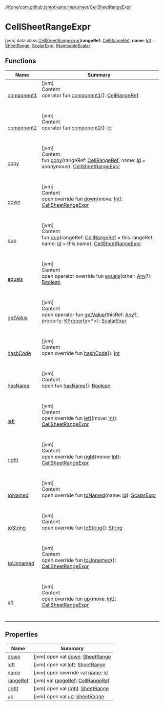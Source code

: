 //[Kane](../../index.md)/[com.github.jomof.kane.impl.sheet](../index.md)/[CellSheetRangeExpr](index.md)



# CellSheetRangeExpr  
 [jvm] data class [CellSheetRangeExpr](index.md)(**rangeRef**: [CellRangeRef](../../com.github.jomof.kane.impl/-cell-range-ref/index.md), **name**: [Id](../../com.github.jomof.kane.impl/index.md#%5Bcom.github.jomof.kane.impl%2FId%2F%2F%2FPointingToDeclaration%2F%5D%2FClasslikes%2F-1776797766)) : [SheetRange](../-sheet-range/index.md), [ScalarExpr](../../com.github.jomof.kane/-scalar-expr/index.md), [INameableScalar](../../com.github.jomof.kane/-i-nameable-scalar/index.md)   


## Functions  
  
|  Name|  Summary| 
|---|---|
| <a name="com.github.jomof.kane.impl.sheet/CellSheetRangeExpr/component1/#/PointingToDeclaration/"></a>[component1](component1.md)| <a name="com.github.jomof.kane.impl.sheet/CellSheetRangeExpr/component1/#/PointingToDeclaration/"></a>[jvm]  <br>Content  <br>operator fun [component1](component1.md)(): [CellRangeRef](../../com.github.jomof.kane.impl/-cell-range-ref/index.md)  <br><br><br>
| <a name="com.github.jomof.kane.impl.sheet/CellSheetRangeExpr/component2/#/PointingToDeclaration/"></a>[component2](component2.md)| <a name="com.github.jomof.kane.impl.sheet/CellSheetRangeExpr/component2/#/PointingToDeclaration/"></a>[jvm]  <br>Content  <br>operator fun [component2](component2.md)(): [Id](../../com.github.jomof.kane.impl/index.md#%5Bcom.github.jomof.kane.impl%2FId%2F%2F%2FPointingToDeclaration%2F%5D%2FClasslikes%2F-1776797766)  <br><br><br>
| <a name="com.github.jomof.kane.impl.sheet/CellSheetRangeExpr/copy/#com.github.jomof.kane.impl.CellRangeRef#kotlin.Any/PointingToDeclaration/"></a>[copy](copy.md)| <a name="com.github.jomof.kane.impl.sheet/CellSheetRangeExpr/copy/#com.github.jomof.kane.impl.CellRangeRef#kotlin.Any/PointingToDeclaration/"></a>[jvm]  <br>Content  <br>fun [copy](copy.md)(rangeRef: [CellRangeRef](../../com.github.jomof.kane.impl/-cell-range-ref/index.md), name: [Id](../../com.github.jomof.kane.impl/index.md#%5Bcom.github.jomof.kane.impl%2FId%2F%2F%2FPointingToDeclaration%2F%5D%2FClasslikes%2F-1776797766) = anonymous): [CellSheetRangeExpr](index.md)  <br><br><br>
| <a name="com.github.jomof.kane.impl.sheet/CellSheetRangeExpr/down/#kotlin.Int/PointingToDeclaration/"></a>[down](down.md)| <a name="com.github.jomof.kane.impl.sheet/CellSheetRangeExpr/down/#kotlin.Int/PointingToDeclaration/"></a>[jvm]  <br>Content  <br>open override fun [down](down.md)(move: [Int](https://kotlinlang.org/api/latest/jvm/stdlib/kotlin/-int/index.html)): [CellSheetRangeExpr](index.md)  <br><br><br>
| <a name="com.github.jomof.kane.impl.sheet/CellSheetRangeExpr/dup/#com.github.jomof.kane.impl.CellRangeRef#kotlin.Any/PointingToDeclaration/"></a>[dup](dup.md)| <a name="com.github.jomof.kane.impl.sheet/CellSheetRangeExpr/dup/#com.github.jomof.kane.impl.CellRangeRef#kotlin.Any/PointingToDeclaration/"></a>[jvm]  <br>Content  <br>fun [dup](dup.md)(rangeRef: [CellRangeRef](../../com.github.jomof.kane.impl/-cell-range-ref/index.md) = this.rangeRef, name: [Id](../../com.github.jomof.kane.impl/index.md#%5Bcom.github.jomof.kane.impl%2FId%2F%2F%2FPointingToDeclaration%2F%5D%2FClasslikes%2F-1776797766) = this.name): [CellSheetRangeExpr](index.md)  <br><br><br>
| <a name="kotlin/Any/equals/#kotlin.Any?/PointingToDeclaration/"></a>[equals](../../com.github.jomof.kane.impl.visitor/-difference-visitor/index.md#%5Bkotlin%2FAny%2Fequals%2F%23kotlin.Any%3F%2FPointingToDeclaration%2F%5D%2FFunctions%2F-1776797766)| <a name="kotlin/Any/equals/#kotlin.Any?/PointingToDeclaration/"></a>[jvm]  <br>Content  <br>open operator override fun [equals](../../com.github.jomof.kane.impl.visitor/-difference-visitor/index.md#%5Bkotlin%2FAny%2Fequals%2F%23kotlin.Any%3F%2FPointingToDeclaration%2F%5D%2FFunctions%2F-1776797766)(other: [Any](https://kotlinlang.org/api/latest/jvm/stdlib/kotlin/-any/index.html)?): [Boolean](https://kotlinlang.org/api/latest/jvm/stdlib/kotlin/-boolean/index.html)  <br><br><br>
| <a name="com.github.jomof.kane/ScalarExpr/getValue/#kotlin.Any?#kotlin.reflect.KProperty[*]/PointingToDeclaration/"></a>[getValue](../../com.github.jomof.kane/-scalar-expr/get-value.md)| <a name="com.github.jomof.kane/ScalarExpr/getValue/#kotlin.Any?#kotlin.reflect.KProperty[*]/PointingToDeclaration/"></a>[jvm]  <br>Content  <br>open operator fun [getValue](../../com.github.jomof.kane/-scalar-expr/get-value.md)(thisRef: [Any](https://kotlinlang.org/api/latest/jvm/stdlib/kotlin/-any/index.html)?, property: [KProperty](https://kotlinlang.org/api/latest/jvm/stdlib/kotlin.reflect/-k-property/index.html)<*>): [ScalarExpr](../../com.github.jomof.kane/-scalar-expr/index.md)  <br><br><br>
| <a name="kotlin/Any/hashCode/#/PointingToDeclaration/"></a>[hashCode](../../com.github.jomof.kane.impl.visitor/-difference-visitor/index.md#%5Bkotlin%2FAny%2FhashCode%2F%23%2FPointingToDeclaration%2F%5D%2FFunctions%2F-1776797766)| <a name="kotlin/Any/hashCode/#/PointingToDeclaration/"></a>[jvm]  <br>Content  <br>open override fun [hashCode](../../com.github.jomof.kane.impl.visitor/-difference-visitor/index.md#%5Bkotlin%2FAny%2FhashCode%2F%23%2FPointingToDeclaration%2F%5D%2FFunctions%2F-1776797766)(): [Int](https://kotlinlang.org/api/latest/jvm/stdlib/kotlin/-int/index.html)  <br><br><br>
| <a name="com.github.jomof.kane/INameable/hasName/#/PointingToDeclaration/"></a>[hasName](../../com.github.jomof.kane/-i-nameable/has-name.md)| <a name="com.github.jomof.kane/INameable/hasName/#/PointingToDeclaration/"></a>[jvm]  <br>Content  <br>open fun [hasName](../../com.github.jomof.kane/-i-nameable/has-name.md)(): [Boolean](https://kotlinlang.org/api/latest/jvm/stdlib/kotlin/-boolean/index.html)  <br><br><br>
| <a name="com.github.jomof.kane.impl.sheet/CellSheetRangeExpr/left/#kotlin.Int/PointingToDeclaration/"></a>[left](left.md)| <a name="com.github.jomof.kane.impl.sheet/CellSheetRangeExpr/left/#kotlin.Int/PointingToDeclaration/"></a>[jvm]  <br>Content  <br>open override fun [left](left.md)(move: [Int](https://kotlinlang.org/api/latest/jvm/stdlib/kotlin/-int/index.html)): [CellSheetRangeExpr](index.md)  <br><br><br>
| <a name="com.github.jomof.kane.impl.sheet/CellSheetRangeExpr/right/#kotlin.Int/PointingToDeclaration/"></a>[right](right.md)| <a name="com.github.jomof.kane.impl.sheet/CellSheetRangeExpr/right/#kotlin.Int/PointingToDeclaration/"></a>[jvm]  <br>Content  <br>open override fun [right](right.md)(move: [Int](https://kotlinlang.org/api/latest/jvm/stdlib/kotlin/-int/index.html)): [CellSheetRangeExpr](index.md)  <br><br><br>
| <a name="com.github.jomof.kane.impl.sheet/CellSheetRangeExpr/toNamed/#kotlin.Any/PointingToDeclaration/"></a>[toNamed](to-named.md)| <a name="com.github.jomof.kane.impl.sheet/CellSheetRangeExpr/toNamed/#kotlin.Any/PointingToDeclaration/"></a>[jvm]  <br>Content  <br>open override fun [toNamed](to-named.md)(name: [Id](../../com.github.jomof.kane.impl/index.md#%5Bcom.github.jomof.kane.impl%2FId%2F%2F%2FPointingToDeclaration%2F%5D%2FClasslikes%2F-1776797766)): [ScalarExpr](../../com.github.jomof.kane/-scalar-expr/index.md)  <br><br><br>
| <a name="com.github.jomof.kane.impl.sheet/CellSheetRangeExpr/toString/#/PointingToDeclaration/"></a>[toString](to-string.md)| <a name="com.github.jomof.kane.impl.sheet/CellSheetRangeExpr/toString/#/PointingToDeclaration/"></a>[jvm]  <br>Content  <br>open override fun [toString](to-string.md)(): [String](https://kotlinlang.org/api/latest/jvm/stdlib/kotlin/-string/index.html)  <br><br><br>
| <a name="com.github.jomof.kane.impl.sheet/CellSheetRangeExpr/toUnnamed/#/PointingToDeclaration/"></a>[toUnnamed](to-unnamed.md)| <a name="com.github.jomof.kane.impl.sheet/CellSheetRangeExpr/toUnnamed/#/PointingToDeclaration/"></a>[jvm]  <br>Content  <br>open override fun [toUnnamed](to-unnamed.md)(): [CellSheetRangeExpr](index.md)  <br><br><br>
| <a name="com.github.jomof.kane.impl.sheet/CellSheetRangeExpr/up/#kotlin.Int/PointingToDeclaration/"></a>[up](up.md)| <a name="com.github.jomof.kane.impl.sheet/CellSheetRangeExpr/up/#kotlin.Int/PointingToDeclaration/"></a>[jvm]  <br>Content  <br>open override fun [up](up.md)(move: [Int](https://kotlinlang.org/api/latest/jvm/stdlib/kotlin/-int/index.html)): [CellSheetRangeExpr](index.md)  <br><br><br>


## Properties  
  
|  Name|  Summary| 
|---|---|
| <a name="com.github.jomof.kane.impl.sheet/CellSheetRangeExpr/down/#/PointingToDeclaration/"></a>[down](index.md#%5Bcom.github.jomof.kane.impl.sheet%2FCellSheetRangeExpr%2Fdown%2F%23%2FPointingToDeclaration%2F%5D%2FProperties%2F-1776797766)| <a name="com.github.jomof.kane.impl.sheet/CellSheetRangeExpr/down/#/PointingToDeclaration/"></a> [jvm] open val [down](index.md#%5Bcom.github.jomof.kane.impl.sheet%2FCellSheetRangeExpr%2Fdown%2F%23%2FPointingToDeclaration%2F%5D%2FProperties%2F-1776797766): [SheetRange](../-sheet-range/index.md)   <br>
| <a name="com.github.jomof.kane.impl.sheet/CellSheetRangeExpr/left/#/PointingToDeclaration/"></a>[left](index.md#%5Bcom.github.jomof.kane.impl.sheet%2FCellSheetRangeExpr%2Fleft%2F%23%2FPointingToDeclaration%2F%5D%2FProperties%2F-1776797766)| <a name="com.github.jomof.kane.impl.sheet/CellSheetRangeExpr/left/#/PointingToDeclaration/"></a> [jvm] open val [left](index.md#%5Bcom.github.jomof.kane.impl.sheet%2FCellSheetRangeExpr%2Fleft%2F%23%2FPointingToDeclaration%2F%5D%2FProperties%2F-1776797766): [SheetRange](../-sheet-range/index.md)   <br>
| <a name="com.github.jomof.kane.impl.sheet/CellSheetRangeExpr/name/#/PointingToDeclaration/"></a>[name](name.md)| <a name="com.github.jomof.kane.impl.sheet/CellSheetRangeExpr/name/#/PointingToDeclaration/"></a> [jvm] open override val [name](name.md): [Id](../../com.github.jomof.kane.impl/index.md#%5Bcom.github.jomof.kane.impl%2FId%2F%2F%2FPointingToDeclaration%2F%5D%2FClasslikes%2F-1776797766)   <br>
| <a name="com.github.jomof.kane.impl.sheet/CellSheetRangeExpr/rangeRef/#/PointingToDeclaration/"></a>[rangeRef](range-ref.md)| <a name="com.github.jomof.kane.impl.sheet/CellSheetRangeExpr/rangeRef/#/PointingToDeclaration/"></a> [jvm] val [rangeRef](range-ref.md): [CellRangeRef](../../com.github.jomof.kane.impl/-cell-range-ref/index.md)   <br>
| <a name="com.github.jomof.kane.impl.sheet/CellSheetRangeExpr/right/#/PointingToDeclaration/"></a>[right](index.md#%5Bcom.github.jomof.kane.impl.sheet%2FCellSheetRangeExpr%2Fright%2F%23%2FPointingToDeclaration%2F%5D%2FProperties%2F-1776797766)| <a name="com.github.jomof.kane.impl.sheet/CellSheetRangeExpr/right/#/PointingToDeclaration/"></a> [jvm] open val [right](index.md#%5Bcom.github.jomof.kane.impl.sheet%2FCellSheetRangeExpr%2Fright%2F%23%2FPointingToDeclaration%2F%5D%2FProperties%2F-1776797766): [SheetRange](../-sheet-range/index.md)   <br>
| <a name="com.github.jomof.kane.impl.sheet/CellSheetRangeExpr/up/#/PointingToDeclaration/"></a>[up](index.md#%5Bcom.github.jomof.kane.impl.sheet%2FCellSheetRangeExpr%2Fup%2F%23%2FPointingToDeclaration%2F%5D%2FProperties%2F-1776797766)| <a name="com.github.jomof.kane.impl.sheet/CellSheetRangeExpr/up/#/PointingToDeclaration/"></a> [jvm] open val [up](index.md#%5Bcom.github.jomof.kane.impl.sheet%2FCellSheetRangeExpr%2Fup%2F%23%2FPointingToDeclaration%2F%5D%2FProperties%2F-1776797766): [SheetRange](../-sheet-range/index.md)   <br>

